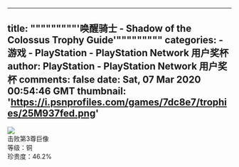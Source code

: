 
---
title: """""""""'唤醒骑士 - Shadow of the Colossus Trophy Guide'"""""""""
categories: 
    - 游戏
    - PlayStation - PlayStation Network 用户奖杯
author: PlayStation - PlayStation Network 用户奖杯
comments: false
date: Sat, 07 Mar 2020 00:54:46 GMT
thumbnail: 'https://i.psnprofiles.com/games/7dc8e7/trophies/25M937fed.png'
---

<div>   
<img src="https://i.psnprofiles.com/games/7dc8e7/trophies/25M937fed.png" referrerpolicy="no-referrer"><br>击败第3尊巨像<br>等级：铜<br>珍贵度：46.2%  
</div>
            
